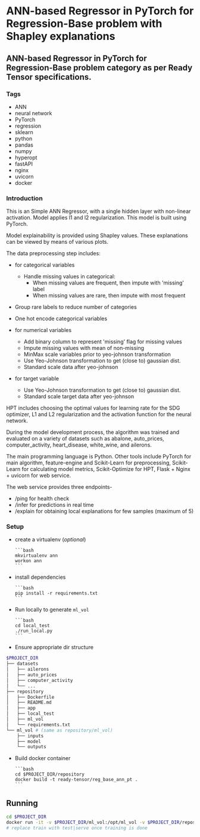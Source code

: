 # ANN-based Regressor in PyTorch for Regression-Base problem with Shapley explanations

## ANN-based Regressor in PyTorch for Regression-Base problem category as per Ready Tensor specifications.

### Tags

- ANN
- neural network
- PyTorch
- regression
- sklearn
- python
- pandas
- numpy
- hyperopt
- fastAPI
- nginx
- uvicorn
- docker

### Introduction

This is an Simple ANN Regressor, with a single hidden layer with non-linear activation.
Model applies l1 and l2 regularization. This model is built using PyTorch.

Model explainability is provided using Shapley values. These explanations can be viewed by means of various plots.

The data preprocessing step includes:

- for categorical variables
  - Handle missing values in categorical:
    - When missing values are frequent, then impute with 'missing' label
    - When missing values are rare, then impute with most frequent
- Group rare labels to reduce number of categories
- One hot encode categorical variables

- for numerical variables

  - Add binary column to represent 'missing' flag for missing values
  - Impute missing values with mean of non-missing
  - MinMax scale variables prior to yeo-johnson transformation
  - Use Yeo-Johnson transformation to get (close to) gaussian dist.
  - Standard scale data after yeo-johnson

- for target variable
  - Use Yeo-Johnson transformation to get (close to) gaussian dist.
  - Standard scale target data after yeo-johnson

HPT includes choosing the optimal values for learning rate for the SDG optimizer, L1 and L2 regularization and the activation function for the neural network.

During the model development process, the algorithm was trained and evaluated on a variety of datasets such as abalone, auto_prices, computer_activity, heart_disease, white_wine, and ailerons.

The main programming language is Python. Other tools include PyTorch for main algorithm, feature-engine and Scikit-Learn for preprocessing, Scikit-Learn for calculating model metrics, Scikit-Optimize for HPT, Flask + Nginx + uvicorn for web service.

The web service provides three endpoints-

- /ping for health check
- /infer for predictions in real time
- /explain for obtaining local explanations for few samples (maximum of 5)

### Setup

- create a virtualenv (_optional_)

      ```bash
      mkvirtualenv ann
      workon ann
      ```

- install dependencies

      ```bash
      pip install -r requirements.txt
      ```

- Run locally to generate `ml_vol`

      ```bash
      cd local_test
      ./run_local.py
      ```

- Ensure appropriate dir structure

```bash
$PROJECT_DIR
├── datasets
│   ├── ailerons
│   ├── auto_prices
│   ├── computer_activity
│   └── ...
├── repository
│   ├── Dockerfile
│   ├── README.md
│   ├── app
│   ├── local_test
│   ├── ml_vol
│   └── requirements.txt
└── ml_vol # (same as repository/ml_vol)
    ├── inputs
    ├── model
    └── outputs
```

- Build docker container

      ```bash
      cd $PROJECT_DIR/repository
      docker build -t ready-tensor/reg_base_ann_pt .
      ```

## Running

```bash
cd $PROJECT_DIR
docker run -it -v $PROJECT_DIR/ml_vol:/opt/ml_vol -v $PROJECT_DIR/repository/app:/opt/app -p 8080:8080 ready-tensor/reg_base_ann_pt train
# replace train with test|serve once training is done
```
